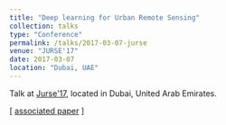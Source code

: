 ```yaml
---
title: "Deep learning for Urban Remote Sensing"
collection: talks
type: "Conference"
permalink: /talks/2017-03-07-jurse
venue: "JURSE'17"
date: 2017-03-07
location: "Dubai, UAE"
---
```


Talk at [Jurse'17](http://www.grss-ieee.org/event/jurse-2017/), located in Dubai, United Arab Emirates.


[ [associated paper](http://imagine.enpc.fr/~marletr/publi/JURSE-2017-Audebert-et-al.pdf) ]

